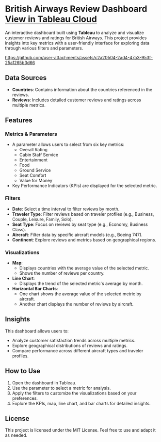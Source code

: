 # British Airways Review Dashboard [View in Tableau Cloud](https://prod-uk-a.online.tableau.com/t/risyoussama-a081feae9e/views/British_Airways/Dashboard1?:origin=card_share_link&:embed=n)  

An interactive dashboard built using **Tableau** to analyze and visualize customer reviews and ratings for British Airways. This project provides insights into key metrics with a user-friendly interface for exploring data through various filters and parameters.<br> 

https://github.com/user-attachments/assets/c2a20504-2ad4-47a3-953f-25a1265b3d66

## Data Sources  
- **Countries**: Contains information about the countries referenced in the reviews.  
- **Reviews**: Includes detailed customer reviews and ratings across multiple metrics.  

## Features  

### Metrics & Parameters  
- A parameter allows users to select from six key metrics:  
  - Overall Rating  
  - Cabin Staff Service  
  - Entertainment  
  - Food  
  - Ground Service  
  - Seat Comfort  
  - Value for Money  
- Key Performance Indicators (KPIs) are displayed for the selected metric.  

### Filters  
- **Date**: Select a time interval to filter reviews by month.  
- **Traveler Type**: Filter reviews based on traveler profiles (e.g., Business, Couple, Leisure, Family, Solo).  
- **Seat Type**: Focus on reviews by seat type (e.g., Economy, Business Class).  
- **Aircraft**: Filter data by specific aircraft models (e.g., Boeing 747).  
- **Continent**: Explore reviews and metrics based on geographical regions.  

### Visualizations  
- **Map**:  
  - Displays countries with the average value of the selected metric.  
  - Shows the number of reviews per country.  
- **Line Chart**:  
  - Displays the trend of the selected metric's average by month.  
- **Horizontal Bar Charts**:  
  - One chart shows the average value of the selected metric by aircraft.  
  - Another chart displays the number of reviews by aircraft.  

## Insights  
This dashboard allows users to:  
- Analyze customer satisfaction trends across multiple metrics.  
- Explore geographical distributions of reviews and ratings.  
- Compare performance across different aircraft types and traveler profiles.  

## How to Use  
1. Open the dashboard in Tableau.  
2. Use the parameter to select a metric for analysis.  
3. Apply the filters to customize the visualizations based on your preferences.  
4. Explore the KPIs, map, line chart, and bar charts for detailed insights.  

## License  
This project is licensed under the MIT License. Feel free to use and adapt it as needed.  



